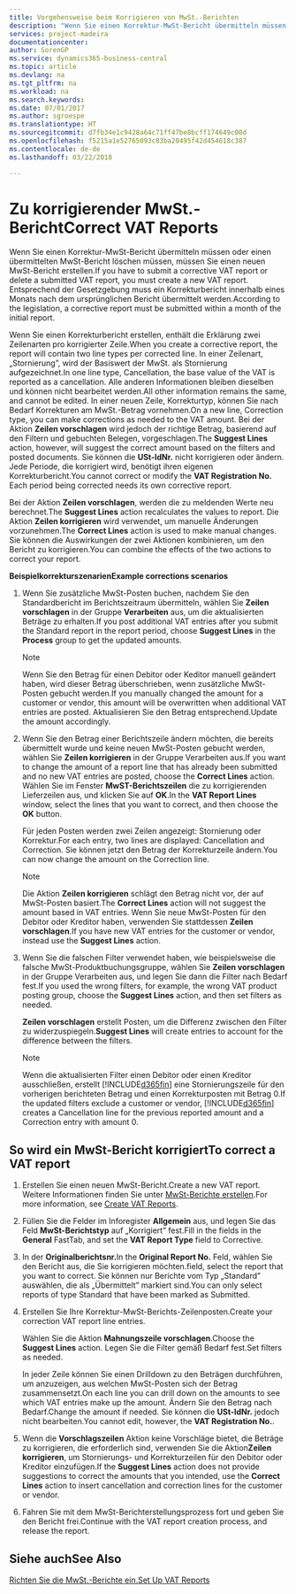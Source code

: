 ```yaml
---
title: Vorgehensweise beim Korrigieren von MwSt.-Berichten
description: "Wenn Sie einen Korrektur-MwSt-Bericht übermitteln müssen oder einen übermittelten MwSt-Bericht löschen müssen, müssen Sie einen neuen MwSt-Bericht erstellen. Entsprechend der Gesetzgebung muss ein Korrekturbericht innerhalb eines Monats nach dem ursprünglichen Bericht übermittelt werden."
services: project-madeira
documentationcenter: 
author: SorenGP
ms.service: dynamics365-business-central
ms.topic: article
ms.devlang: na
ms.tgt_pltfrm: na
ms.workload: na
ms.search.keywords: 
ms.date: 07/01/2017
ms.author: sgroespe
ms.translationtype: HT
ms.sourcegitcommit: d7fb34e1c9428a64c71ff47be8bcff174649c00d
ms.openlocfilehash: f5215a1e52765093c83ba20495f42d454618c387
ms.contentlocale: de-de
ms.lasthandoff: 03/22/2018

---
```

# <a name="correct-vat-reports"></a><span data-ttu-id="67a45-104">Zu korrigierender MwSt.-Bericht</span><span class="sxs-lookup"><span data-stu-id="67a45-104">Correct VAT Reports</span></span>
<span data-ttu-id="67a45-105">Wenn Sie einen Korrektur-MwSt-Bericht übermitteln müssen oder einen übermittelten MwSt-Bericht löschen müssen, müssen Sie einen neuen MwSt-Bericht erstellen.</span><span class="sxs-lookup"><span data-stu-id="67a45-105">If you have to submit a corrective VAT report or delete a submitted VAT report, you must create a new VAT report.</span></span> <span data-ttu-id="67a45-106">Entsprechend der Gesetzgebung muss ein Korrekturbericht innerhalb eines Monats nach dem ursprünglichen Bericht übermittelt werden.</span><span class="sxs-lookup"><span data-stu-id="67a45-106">According to the legislation, a corrective report must be submitted within a month of the initial report.</span></span>  

<span data-ttu-id="67a45-107">Wenn Sie einen Korrekturbericht erstellen, enthält die Erklärung zwei Zeilenarten pro korrigierter Zeile.</span><span class="sxs-lookup"><span data-stu-id="67a45-107">When you create a corrective report, the report will contain two line types per corrected line.</span></span> <span data-ttu-id="67a45-108">In einer Zeilenart, „Stornierung”, wird der Basiswert der MwSt. als Stornierung aufgezeichnet.</span><span class="sxs-lookup"><span data-stu-id="67a45-108">In one line type, Cancellation, the base value of the VAT is reported as a cancellation.</span></span> <span data-ttu-id="67a45-109">Alle anderen Informationen bleiben dieselben und können nicht bearbeitet werden.</span><span class="sxs-lookup"><span data-stu-id="67a45-109">All other information remains the same, and cannot be edited.</span></span> <span data-ttu-id="67a45-110">In einer neuen Zeile, Korrekturtyp, können Sie nach Bedarf Korrekturen am MwSt.-Betrag vornehmen.</span><span class="sxs-lookup"><span data-stu-id="67a45-110">On a new line, Correction type, you can make corrections as needed to the VAT amount.</span></span> <span data-ttu-id="67a45-111">Bei der Aktion **Zeilen vorschlagen** wird jedoch der richtige Betrag, basierend auf den Filtern und gebuchten Belegen, vorgeschlagen.</span><span class="sxs-lookup"><span data-stu-id="67a45-111">The **Suggest Lines** action, however, will suggest the correct amount based on the filters and posted documents.</span></span> <span data-ttu-id="67a45-112">Sie können die **USt-IdNr.** nicht korrigieren oder ändern. Jede Periode, die korrigiert wird, benötigt ihren eigenen Korrekturbericht.</span><span class="sxs-lookup"><span data-stu-id="67a45-112">You cannot correct or modify the **VAT Registration No.** Each period being corrected needs its own corrective report.</span></span>  

<span data-ttu-id="67a45-113">Bei der Aktion **Zeilen vorschlagen**, werden die zu meldenden Werte neu berechnet.</span><span class="sxs-lookup"><span data-stu-id="67a45-113">The **Suggest Lines** action recalculates the values to report.</span></span> <span data-ttu-id="67a45-114">Die Aktion **Zeilen korrigieren** wird verwendet, um manuelle Änderungen vorzunehmen.</span><span class="sxs-lookup"><span data-stu-id="67a45-114">The **Correct Lines** action is used to make manual changes.</span></span> <span data-ttu-id="67a45-115">Sie können die Auswirkungen der zwei Aktionen kombinieren, um den Bericht zu korrigieren.</span><span class="sxs-lookup"><span data-stu-id="67a45-115">You can combine the effects of the two actions to correct your report.</span></span>  

<span data-ttu-id="67a45-116">**Beispielkorrekturszenarien**</span><span class="sxs-lookup"><span data-stu-id="67a45-116">**Example corrections scenarios**</span></span>  

1.  <span data-ttu-id="67a45-117">Wenn Sie zusätzliche MwSt-Posten buchen, nachdem Sie den Standardbericht im Berichtszeitraum übermitteln, wählen Sie **Zeilen vorschlagen** in der Gruppe **Verarbeiten** aus, um die aktualisierten Beträge zu erhalten.</span><span class="sxs-lookup"><span data-stu-id="67a45-117">If you post additional VAT entries after you submit the Standard report in the report period, choose **Suggest Lines** in the **Process** group to get the updated amounts.</span></span>  

    > [!NOTE]  
    >  <span data-ttu-id="67a45-118">Wenn Sie den Betrag für einen Debitor oder Keditor manuell geändert haben, wird dieser Betrag überschrieben, wenn zusätzliche MwSt-Posten gebucht werden.</span><span class="sxs-lookup"><span data-stu-id="67a45-118">If you manually changed the amount for a customer or vendor, this amount will be overwritten when additional VAT entries are posted.</span></span> <span data-ttu-id="67a45-119">Aktualisieren Sie den Betrag entsprechend.</span><span class="sxs-lookup"><span data-stu-id="67a45-119">Update the amount accordingly.</span></span>  

2.  <span data-ttu-id="67a45-120">Wenn Sie den Betrag einer Berichtszeile ändern möchten, die bereits übermittelt wurde und keine neuen MwSt-Posten gebucht werden, wählen Sie **Zeilen korrigieren** in der Gruppe Verarbeiten aus.</span><span class="sxs-lookup"><span data-stu-id="67a45-120">If you want to change the amount of a report line that has already been submitted and no new VAT entries are posted, choose the  **Correct Lines** action.</span></span> <span data-ttu-id="67a45-121">Wählen Sie im Fenster **MwST-Berichtszeilen** die zu korrigierenden Lieferzeilen aus, und klicken Sie auf **OK**.</span><span class="sxs-lookup"><span data-stu-id="67a45-121">In the **VAT Report Lines** window, select the lines that you want to correct, and then choose the **OK** button.</span></span>  

    <span data-ttu-id="67a45-122">Für jeden Posten werden zwei Zeilen angezeigt: Stornierung oder Korrektur.</span><span class="sxs-lookup"><span data-stu-id="67a45-122">For each entry, two lines are displayed: Cancellation and Correction.</span></span> <span data-ttu-id="67a45-123">Sie können jetzt den Betrag der Korrekturzeile ändern.</span><span class="sxs-lookup"><span data-stu-id="67a45-123">You can now change the amount on the Correction line.</span></span>  

    > [!NOTE]  
    >  <span data-ttu-id="67a45-124">Die Aktion **Zeilen korrigieren** schlägt den Betrag nicht vor, der auf MwSt-Posten basiert.</span><span class="sxs-lookup"><span data-stu-id="67a45-124">The **Correct Lines** action will not suggest the amount based in VAT entries.</span></span> <span data-ttu-id="67a45-125">Wenn Sie neue MwSt-Posten für den Debitor oder Kreditor haben, verwenden Sie stattdessen **Zeilen vorschlagen**.</span><span class="sxs-lookup"><span data-stu-id="67a45-125">If you have new VAT entries for the customer or vendor, instead use the **Suggest Lines** action.</span></span>  

3.  <span data-ttu-id="67a45-126">Wenn Sie die falschen Filter verwendet haben, wie beispielsweise die falsche MwSt-Produktbuchungsgruppe, wählen Sie **Zeilen vorschlagen** in der Gruppe Verarbeiten aus, und legen Sie dann die Filter nach Bedarf fest.</span><span class="sxs-lookup"><span data-stu-id="67a45-126">If you used the wrong filters, for example, the wrong VAT product posting group, choose the **Suggest Lines** action, and then set filters as needed.</span></span>  

    <span data-ttu-id="67a45-127">**Zeilen vorschlagen** erstellt Posten, um die Differenz zwischen den Filter zu widerzuspiegeln.</span><span class="sxs-lookup"><span data-stu-id="67a45-127">**Suggest Lines** will create entries to account for the difference between the filters.</span></span>  

    > [!NOTE]  
    >  <span data-ttu-id="67a45-128">Wenn die aktualisierten Filter einen Debitor oder einen Kreditor ausschließen, erstellt [!INCLUDE[d365fin](../../includes/d365fin_md.md)] eine Stornierungszeile für den vorherigen berichteten Betrag und einen Korrekturposten mit Betrag 0.</span><span class="sxs-lookup"><span data-stu-id="67a45-128">If the updated filters exclude a customer or vendor, [!INCLUDE[d365fin](../../includes/d365fin_md.md)] creates a Cancellation line for the previous reported amount and a Correction entry with amount 0.</span></span>

## <a name="to-correct-a-vat-report"></a><span data-ttu-id="67a45-129">So wird ein MwSt-Bericht korrigiert</span><span class="sxs-lookup"><span data-stu-id="67a45-129">To correct a VAT report</span></span>  

1.  <span data-ttu-id="67a45-130">Erstellen Sie einen neuen MwSt-Bericht.</span><span class="sxs-lookup"><span data-stu-id="67a45-130">Create a new VAT report.</span></span> <span data-ttu-id="67a45-131">Weitere Informationen finden Sie unter [MwSt-Berichte erstellen](how-to-create-vat-reports.md).</span><span class="sxs-lookup"><span data-stu-id="67a45-131">For more information, see [Create VAT Reports](how-to-create-vat-reports.md).</span></span>  
2.  <span data-ttu-id="67a45-132">Füllen Sie die Felder im Inforegister **Allgemein** aus, und legen Sie das Feld **MwSt-Berichtstyp** auf „Korrigiert” fest.</span><span class="sxs-lookup"><span data-stu-id="67a45-132">Fill in the fields in the **General** FastTab, and set the **VAT Report Type** field to Corrective.</span></span>  
3.  <span data-ttu-id="67a45-133">In der **Originalberichtsnr.**</span><span class="sxs-lookup"><span data-stu-id="67a45-133">In the **Original Report No.**</span></span> <span data-ttu-id="67a45-134">Feld, wählen Sie den Bericht aus, die Sie korrigieren möchten.</span><span class="sxs-lookup"><span data-stu-id="67a45-134">field, select the report that you want to correct.</span></span> <span data-ttu-id="67a45-135">Sie können nur Berichte vom Typ „Standard” auswählen, die als „Übermittelt” markiert sind.</span><span class="sxs-lookup"><span data-stu-id="67a45-135">You can only select reports of type Standard that have been marked as Submitted.</span></span>  
4.  <span data-ttu-id="67a45-136">Erstellen Sie Ihre Korrektur-MwSt-Berichts-Zeilenposten.</span><span class="sxs-lookup"><span data-stu-id="67a45-136">Create your correction VAT report line entries.</span></span>  

    <span data-ttu-id="67a45-137">Wählen Sie die Aktion **Mahnungszeile vorschlagen**.</span><span class="sxs-lookup"><span data-stu-id="67a45-137">Choose the **Suggest Lines** action.</span></span> <span data-ttu-id="67a45-138">Legen Sie die Filter gemäß Bedarf fest.</span><span class="sxs-lookup"><span data-stu-id="67a45-138">Set filters as needed.</span></span>  

    <span data-ttu-id="67a45-139">In jeder Zeile können Sie einen Drilldown zu den Beträgen durchführen, um anzuzeigen, aus welchen MwSt-Posten sich der Betrag zusammensetzt.</span><span class="sxs-lookup"><span data-stu-id="67a45-139">On each line you can drill down on the amounts to see which VAT entries make up the amount.</span></span> <span data-ttu-id="67a45-140">Ändern Sie den Betrag nach Bedarf.</span><span class="sxs-lookup"><span data-stu-id="67a45-140">Change the amount if needed.</span></span> <span data-ttu-id="67a45-141">Sie können die **USt-IdNr.** jedoch nicht bearbeiten.</span><span class="sxs-lookup"><span data-stu-id="67a45-141">You cannot edit, however, the **VAT Registration No.**.</span></span>  

5.  <span data-ttu-id="67a45-142">Wenn die **Vorschlagszeilen** Aktion keine Vorschläge bietet, die Beträge zu korrigieren, die erforderlich sind, verwenden Sie die Aktion**Zeilen korrigieren**, um Stornierungs- und Korrekturzeilen für den Debitor oder Kreditor einzufügen.</span><span class="sxs-lookup"><span data-stu-id="67a45-142">If the **Suggest Lines** action does not provide suggestions to correct the amounts that you intended, use the **Correct Lines** action to insert cancellation and correction lines for the customer or vendor.</span></span>  
6.  <span data-ttu-id="67a45-143">Fahren Sie mit dem MwSt-Berichterstellungsprozess fort und geben Sie den Bericht frei.</span><span class="sxs-lookup"><span data-stu-id="67a45-143">Continue with the VAT report creation process, and release the report.</span></span>  

## <a name="see-also"></a><span data-ttu-id="67a45-144">Siehe auch</span><span class="sxs-lookup"><span data-stu-id="67a45-144">See Also</span></span>  
 [<span data-ttu-id="67a45-145">Richten Sie die MwSt.-Berichte ein.</span><span class="sxs-lookup"><span data-stu-id="67a45-145">Set Up VAT Reports</span></span>](how-to-set-up-vat-reports.md)

